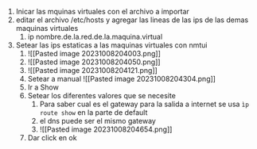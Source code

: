 1. Inicar las mquinas virtuales con el archivo a importar
2. editar el archivo /etc/hosts y agregar las lineas de las ips de las demas maquinas virtuales
	1. ip nombre.de.la.red.de.la.maquina.virtual
3. Setear las ips estaticas a las maquinas virtuales con nmtui 
	1. ![[Pasted image 20231008204003.png]]
	2. ![[Pasted image 20231008204050.png]]
	3. ![[Pasted image 20231008204121.png]]
	4. Setear a manual ![[Pasted image 20231008204304.png]]
	5. Ir a Show
	6. Setear los diferentes valores que se necesite
		1. Para saber cual es el gateway para la salida a internet se usa `ìp route show` en la parte de default
		2. el dns puede ser el mismo gateway
		3. ![[Pasted image 20231008204654.png]]
	7. Dar click en ok
